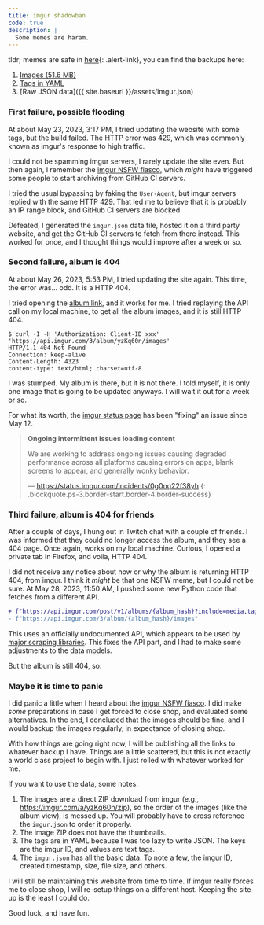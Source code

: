 ```yaml
---
title: imgur shadowban
code: true
description: |
  Some memes are haram.
---
```


<div class="alert alert-primary">

tldr; memes are safe in [here](/imgur/){: .alert-link}, you can find the backups here:

1. [Images (51.6 MB)](https://f000.backblazeb2.com/file/thes1tuation-memes/magomet.zip)
1. [Tags in YAML](https://github.com/altbdoor/thes1tuation-memes/blob/master/_data/imgur-tags.yml)
1. [Raw JSON data]({{ site.baseurl }}/assets/imgur.json)

</div>

### First failure, possible flooding

At about <time datetime="2023-05-23T15:17:34+08:00">May 23, 2023, 3:17 PM</time>,
I tried updating the website with some tags, but the build failed.
The HTTP error was 429, which was commonly known as imgur's response
to high traffic.

I could not be spamming imgur servers, I rarely update the site even.
But then again, I remember the [imgur NSFW fiasco][1],
which _might_ have triggered some people to start archiving from GitHub CI servers.

I tried the usual bypassing by faking the `User-Agent`, but imgur servers
replied with the same HTTP 429. That led me to believe that it is probably
an IP range block, and GitHub CI servers are blocked.

Defeated, I generated the `imgur.json` data file, hosted it on a third party
website, and get the GitHub CI servers to fetch from there instead. This worked
for once, and I thought things would improve after a week or so.

### Second failure, album is 404

At about <time datetime="2023-05-26T17:53:26+08:00">May 26, 2023, 5:53 PM</time>,
I tried updating the site again. This time, the error was... odd. It is a HTTP 404.

I tried opening the [album link](https://imgur.com/a/yzKq60n), and it works for me.
I tried replaying the API call on my local machine, to get all the album images,
and it is still HTTP 404.

```console
$ curl -I -H 'Authorization: Client-ID xxx' 'https://api.imgur.com/3/album/yzKq60n/images'
HTTP/1.1 404 Not Found
Connection: keep-alive
Content-Length: 4323
content-type: text/html; charset=utf-8
```

I was stumped. My album is there, but it is not there. I told myself,
it is only one image that is going to be updated anyways. I will wait it out
for a week or so.

For what its worth, the [imgur status page](https://status.imgur.com/) has been
"fixing" an issue since May 12.

> **Ongoing intermittent issues loading content**
>
> We are working to address ongoing issues causing degraded performance across all platforms causing errors on apps, blank screens to appear, and generally wonky behavior.
>
> &mdash; <https://status.imgur.com/incidents/0g0nq22f38yh>
{: .blockquote.ps-3.border-start.border-4.border-success}

### Third failure, album is 404 for friends

After a couple of days, I hung out in Twitch chat with a couple of friends.
I was informed that they could no longer access the album, and they see a 404 page.
Once again, works on my local machine. Curious, I opened a private tab in Firefox,
and voila, HTTP 404.

I did not receive any notice about how or why the album is returning HTTP 404,
from imgur. I think it _might_ be that one NSFW meme, but I could not be sure.
At <time datetime="2023-05-28T11:50:23+08:00">May 28, 2023, 11:50 AM</time>,
I pushed some new Python code that fetches from a different API.

```diff
+ f"https://api.imgur.com/post/v1/albums/{album_hash}?include=media,tags,account"
- f"https://api.imgur.com/3/album/{album_hash}/images"
```

This uses an officially undocumented API, which appears to be used by
[major scraping libraries](https://github.com/mikf/gallery-dl/blob/v1.25.5/gallery_dl/extractor/imgur.py#L413).
This fixes the API part, and I had to make some adjustments to the data models.

But the album is still 404, so.

### Maybe it is time to panic

I did panic a little when I heard about the [imgur NSFW fiasco][1]. I did make
_some_ preparations in case I get forced to close shop, and evaluated some
alternatives. In the end, I concluded that the images should be fine, and I would
backup the images regularly, in expectance of closing shop.

With how things are going right now, I will be publishing all the links to whatever
backup I have. Things are a little scattered, but this is not exactly a
world class project to begin with. I just rolled with whatever worked for me.

If you want to use the data, some notes:

1. The images are a direct ZIP download from imgur (e.g., <https://imgur.com/a/yzKq60n/zip>),
   so the order of the images (like the album view), is messed up. You will
   probably have to cross reference the `imgur.json` to order it properly.
1. The image ZIP does not have the thumbnails.
1. The tags are in YAML because I was too lazy to write JSON. The keys are the
   imgur ID, and values are text tags.
1. The `imgur.json` has all the basic data. To note a few, the imgur ID, created timestamp,
   size, file size, and others.

I will still be maintaining this website from time to time. If imgur really forces
me to close shop, I will re-setup things on a different host. Keeping the site
up is the least I could do.

Good luck, and have fun.

[1]: https://old.reddit.com/r/DataHoarder/comments/12sbch3/imgur_is_updating_their_tos_on_may_15_2023_all/

